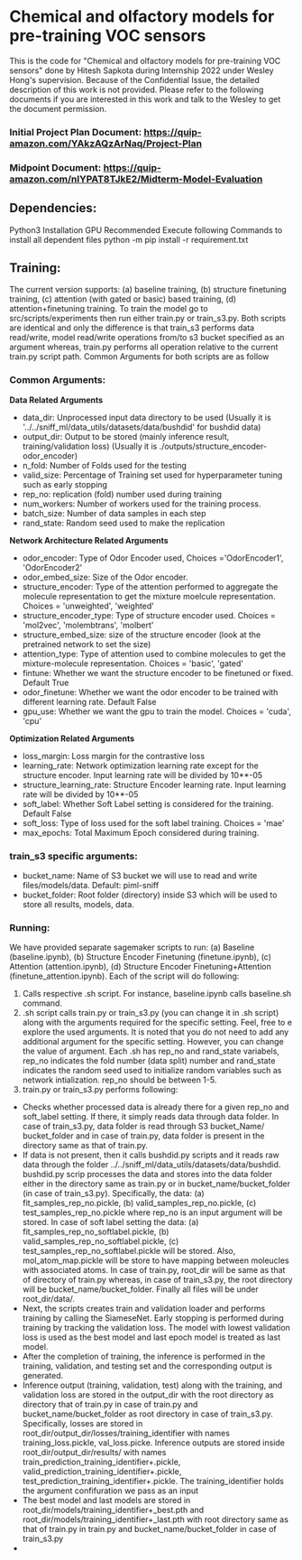 # Chemical and olfactory models for pre-training VOC sensors

This is the code for "Chemical and olfactory models for pre-training VOC sensors" done by Hitesh Sapkota during Internship 2022 under Wesley Hong's supervision.
Because of the Confidential Issue, the detailed description of this work is not provided. Please refer to the following documents if you are interested in this work 
and talk to the Wesley to get the document permission.
### Initial Project Plan Document: https://quip-amazon.com/YAkzAQzArNaq/Project-Plan
### Midpoint Document: https://quip-amazon.com/nlYPAT8TJkE2/Midterm-Model-Evaluation

## Dependencies:
Python3 Installation
GPU Recommended
Execute following Commands to install all dependent files
python -m pip install -r requirement.txt

## Training:
  The current version supports: (a) baseline training, (b) structure finetuning training, (c) attention (with gated or basic) based training, (d) attention+finetuning training. To train the model go to src/scripts/experiments then run either train.py or train_s3.py. Both scripts are identical and only the difference is that train_s3 performs data read/write, model read/write operations from/to s3 bucket specified as an argument whereas, train.py performs all operation relative to the current train.py script path. Common Arguments for both scripts are as follow
  
  ### Common Arguments:
  **Data Related Arguments**
  - data_dir: Unprocessed input data directory to be used (Usually it is '../../sniff_ml/data_utils/datasets/data/bushdid' for bushdid data)
  - output_dir: Output to be stored (mainly inference result, training/validation loss) (Usually it is ./outputs/structure_encoder-odor_encoder)
  - n_fold: Number of Folds used for the testing
  - valid_size: Percentage of Training set used for hyperparameter tuning such as early stopping
  - rep_no: replication (fold) number used during training 
  - num_workers: Number of workers used for the training process.
  - batch_size: Number of data samples in each step
  - rand_state: Random seed used to make the replication
  
  **Network Architecture Related Arguments**
  - odor_encoder: Type of Odor Encoder used, Choices ='OdorEncoder1', 'OdorEncoder2'
  - odor_embed_size: Size of the Odor encoder.
  - structure_encoder: Type of the attention performed to aggregate the molecule representation to get the mixture moelcule representation. Choices =           'unweighted', 'weighted'
  - structure_encoder_type: Type of structure encoder used. Choices = 'mol2vec', 'molembtrans', 'molbert'
  - structure_embed_size: size of the structure encoder (look at the pretrained network to set the size)
  - attention_type: Type of attention used to combine molecules to get the mixture-molecule representation. Choices = 'basic', 'gated'
  - fintune: Whether we want the structure encoder to be finetuned or fixed. Default True
  - odor_finetune: Whether we want the odor encoder to be trained with different learning rate. Default False
  - gpu_use: Whether we want the gpu to train the model. Choices = 'cuda', 'cpu'
  
  **Optimization Related Arguments**
  - loss_margin: Loss margin for the contrastive loss
  - learning_rate: Network optimization learning rate except for the structure encoder. Input learning rate will be divided by 10**-05
  - structure_learning_rate: Structure Encoder learning rate. Input learning rate will be divided by 10**-05
  - soft_label: Whether Soft Label setting is considered for the training. Default False
  - soft_loss: Type of loss used for the soft label training. Choices = 'mae'
  - max_epochs: Total Maximum Epoch considered during training.

  ### train_s3 specific arguments:
  - bucket_name: Name of S3 bucket we will use to read and write files/models/data. Default: piml-sniff
  - bucket_folder: Root folder (directory) inside S3 which will be used to store all results, models, data. 

  
  ### Running:
  We have provided separate sagemaker scripts to run: (a) Baseline (baseline.ipynb), (b) Structure Encoder Finetuning (finetune.ipynb), (c) Attention (attention.ipynb), (d) Structure Encoder Finetuning+Attention (finetune_attention.ipynb). Each of the script will do following:
  1. Calls respective .sh script. For instance, baseline.ipynb calls baseline.sh command.
  2. .sh script calls train.py or train_s3.py (you can change it in .sh script) along with the arguments required for the specific setting. Feel, free to e 
     explore the used arguments. It is noted that you do not need to add any additional argument for the specific setting. However, you can change the          value of argument. Each .sh has rep_no and rand_state variabels, rep_no indicates the fold number (data split) number and rand_state indicates the          random seed used to initialize random variables such as network intialization. rep_no should be between 1-5. 
  3. train.py or train_s3.py performs following:
  - Checks whether processed data is already there for a given rep_no and soft_label setting. If there, it simply reads data through data folder. In case       of train_s3.py, data folder is read through S3 bucket_Name/ bucket_folder and in case of train.py, data folder is present in the directory same as that     of train.py.
  - If data is not present, then it calls bushdid.py scripts and it reads raw data through the folder ../../sniff_ml/data_utils/datasets/data/bushdid.         bushdid.py scrip processes the data and stores into the data folder either in the directory same as train.py or in bucket_name/bucket_folder (in case       of train_s3.py). Specifically, the data: (a) fit_samples_rep_no.pickle, (b) valid_samples_rep_no.pickle, (c) test_samples_rep_no.pickle where rep_no is an input argument will be stored. In case of soft label setting the data: (a) fit_samples_rep_no_softlabel.pickle, (b) valid_samples_rep_no_softlabel.pickle, (c) test_samples_rep_no_softlabel.pickle will be stored. Also, mol_atom_map.pickle will be store to have mapping between moleucles with associated atoms. In case of train.py, root_dir will be same as that of directory of train.py whereas, in case of train_s3.py, the root directory will be bucket_name/bucket_folder. Finally all files will be under root_dir/data/.
  - Next, the scripts creates train and validation loader and performs training by calling the SiameseNet. Early stopping is performed during training by tracking the validation loss. The model with lowest validation loss is used as the best model and last epoch model is treated as last model. 
  - After the completion of training, the inference is performed in the training, validation, and testing set and the corresponding output is generated.
  - Inference output (training, validation, test) along with the training, and validation loss are stored in the output_dir with the root directory as         directory that of train.py in case of train.py and bucket_name/bucket_folder as root directory in case of train_s3.py. Specifically, losses are stored     in root_dir/output_dir/losses/training_identifier with names training_loss.pickle, val_loss.picke. Inference outputs are stored inside                     root_dir/output_dir/results/ with names train_prediction_training_identifier+.pickle, valid_prediction_training_identifier+.pickle,                          test_prediction_training_identifier+.pickle. The training_identifier holds the argument confifuration we pass as an input
  - The best model and last models are stored in root_dir/models/training_identifier+_best.pth and root_dir/models/training_identifier+_last.pth with root directory same as that of train.py in train.py and bucket_name/bucket_folder in case of train_s3.py
  -
  


